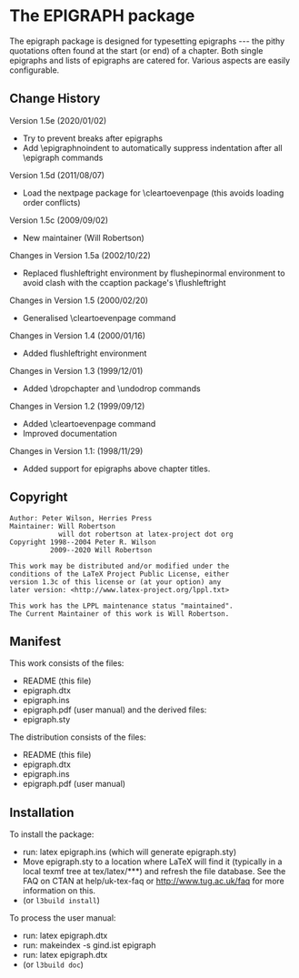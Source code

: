 # The EPIGRAPH package

The epigraph package is designed for typesetting epigraphs --- the
pithy quotations often found at the start (or end) of a chapter. Both
single epigraphs and lists of epigraphs are catered for. Various aspects
are easily configurable.

## Change History

Version 1.5e (2020/01/02)
- Try to prevent breaks after epigraphs
- Add \epigraphnoindent to automatically suppress indentation
  after all \epigraph commands

Version 1.5d (2011/08/07)
- Load the nextpage package for \cleartoevenpage
  (this avoids loading order conflicts)

Version 1.5c (2009/09/02)
- New maintainer (Will Robertson)

Changes in Version 1.5a (2002/10/22)
- Replaced flushleftright environment by flushepinormal environment
  to avoid clash with the ccaption package's \flushleftright

Changes in Version 1.5 (2000/02/20)
- Generalised \cleartoevenpage command

Changes in Version 1.4 (2000/01/16)
- Added flushleftright environment

Changes in Version 1.3 (1999/12/01)
- Added \dropchapter and \undodrop commands

Changes in Version 1.2 (1999/09/12)
- Added \cleartoevenpage command
- Improved documentation

Changes in Version 1.1: (1998/11/29)
- Added support for epigraphs above chapter titles.

## Copyright

    Author: Peter Wilson, Herries Press
    Maintainer: Will Robertson
                will dot robertson at latex-project dot org
    Copyright 1998--2004 Peter R. Wilson
              2009--2020 Will Robertson

    This work may be distributed and/or modified under the
    conditions of the LaTeX Project Public License, either
    version 1.3c of this license or (at your option) any
    later version: <http://www.latex-project.org/lppl.txt>

    This work has the LPPL maintenance status "maintained".
    The Current Maintainer of this work is Will Robertson.

## Manifest

This work consists of the files:
* README (this file)
* epigraph.dtx
* epigraph.ins
* epigraph.pdf (user manual)
and the derived files:
* epigraph.sty

The distribution consists of the files:
* README (this file)
* epigraph.dtx
* epigraph.ins
* epigraph.pdf (user manual)

## Installation

To install the package:
- run: latex epigraph.ins (which will generate epigraph.sty)
- Move epigraph.sty to a location where LaTeX will find it
  (typically in a local texmf tree at tex/latex/***) and refresh the
  file database. See the FAQ on CTAN at help/uk-tex-faq or
  http://www.tug.ac.uk/faq for more information on this.
- (or `l3build install`)

To process the user manual:
- run: latex epigraph.dtx
- run: makeindex -s gind.ist epigraph
- run: latex epigraph.dtx
- (or `l3build doc`)

